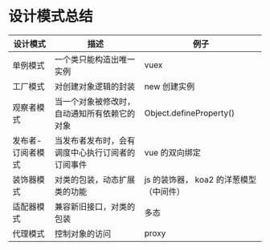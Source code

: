 # 设计模式总结

| 设计模式          | 描述                                             | 例子                                    |
| ----------------- | ------------------------------------------------ | --------------------------------------- |
| 单例模式          | 一个类只能构造出唯一实例                         | vuex                                    |
| 工厂模式          | 对创建对象逻辑的封装                             | new 创建实例                            |
| 观察者模式        | 当一个对象被修改时，自动通知所有依赖它的对象     | Object.defineProperty()                 |
| 发布者-订阅者模式 | 当发布者发布时，会有调度中心执行订阅者的订阅事件 | vue 的双向绑定                          |
| 装饰器模式        | 对类的包装，动态扩展类的功能                     | js 的装饰器， koa2 的洋葱模型（中间件） |
| 适配器模式        | 兼容新旧接口，对类的包装                         | 多态                                    |
| 代理模式          | 控制对象的访问                                   | proxy                                   |
